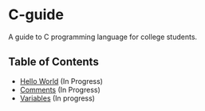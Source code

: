﻿# C-guide
A guide to C programming language for college students.

## Table of Contents
- [Hello World](/blob/master/01-Hello-World.md) (In Progress)
- [Comments](/blob/master/02-Comments.md) (In Progress)
- [Variables](/blob/master/03-Varibales.md) (In progress)